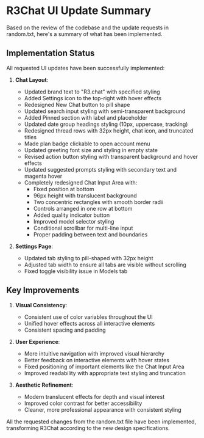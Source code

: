 # R3Chat UI Update Summary

Based on the review of the codebase and the update requests in random.txt, here's a summary of what has been implemented.

## Implementation Status

All requested UI updates have been successfully implemented:

1. **Chat Layout**:
   - Updated brand text to "R3.chat" with specified styling
   - Added Settings icon to the top-right with hover effects
   - Redesigned New Chat button to pill shape
   - Updated search input styling with semi-transparent background
   - Added Pinned section with label and placeholder
   - Updated date group headings styling (10px, uppercase, tracking)
   - Redesigned thread rows with 32px height, chat icon, and truncated titles
   - Made plan badge clickable to open account menu
   - Updated greeting font size and styling in empty state
   - Revised action button styling with transparent background and hover effects
   - Updated suggested prompts styling with secondary text and magenta hover
   - Completely redesigned Chat Input Area with:
     - Fixed position at bottom
     - 96px height with translucent background
     - Two concentric rectangles with smooth border radii
     - Controls arranged in one row at bottom
     - Added quality indicator button
     - Improved model selector styling
     - Conditional scrollbar for multi-line input
     - Proper padding between text and boundaries

2. **Settings Page**:
   - Updated tab styling to pill-shaped with 32px height
   - Adjusted tab width to ensure all tabs are visible without scrolling
   - Fixed toggle visibility issue in Models tab

## Key Improvements

1. **Visual Consistency**:
   - Consistent use of color variables throughout the UI
   - Unified hover effects across all interactive elements
   - Consistent spacing and padding

2. **User Experience**:
   - More intuitive navigation with improved visual hierarchy
   - Better feedback on interactive elements with hover states
   - Fixed positioning of important elements like the Chat Input Area
   - Improved readability with appropriate text styling and truncation

3. **Aesthetic Refinement**:
   - Modern translucent effects for depth and visual interest
   - Improved color contrast for better accessibility
   - Cleaner, more professional appearance with consistent styling

All the requested changes from the random.txt file have been implemented, transforming R3Chat according to the new design specifications.